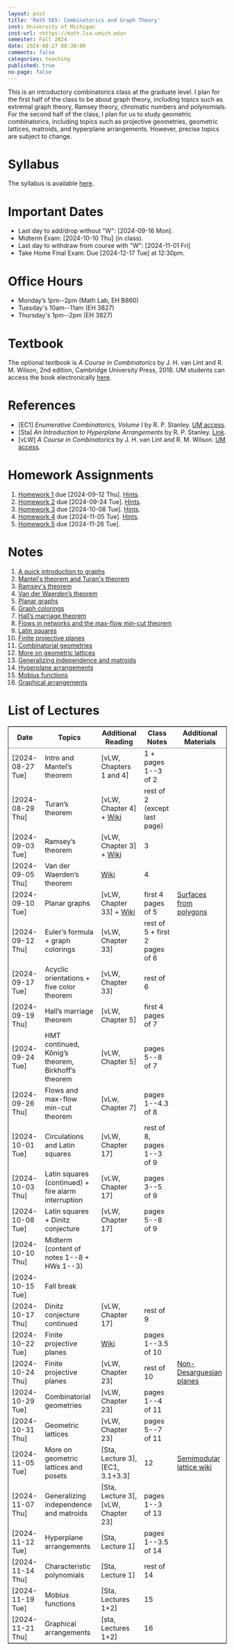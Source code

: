 ```yaml
---
layout: post
title: 'Math 565: Combinatorics and Graph Theory'
inst: University of Michigan
inst-url: <https://math.lsa.umich.edu>
semester: Fall 2024
date: 2024-08-27 08:30:00
comments: false
categories: teaching
published: true
no-page: false 
---
```

This is an introductory combinatorics class at the graduate level.
I plan for the first half of the class to be about graph theory, including
topics such as extremal graph theory, Ramsey theory, chromatic numbers
and polynomials.
For the second half of the class, I plan for us to 
study geometric combinatorics, including topics such as projective
geometries, geometric lattices, matroids, and hyperplane arrangements.
However, precise topics are subject to change. 


# Syllabus

The syllabus is available [here](https://www.dropbox.com/scl/fi/ssmxxbwi05fkn3612gtkq/24F-Math565-Syllabus.pdf?rlkey=umpfkz0fpy4xegc9kui781xmj&dl=0).


# Important Dates

-   Last day to add/drop without "W": <span class="timestamp-wrapper"><span class="timestamp">[2024-09-16 Mon]</span></span>.
-   Midterm Exam: <span class="timestamp-wrapper"><span class="timestamp">[2024-10-10 Thu] </span></span> (in class).
-   Last day to withdraw from course with "W": <span class="timestamp-wrapper"><span class="timestamp">[2024-11-01 Fri]</span></span>
-   Take Home Final Exam: Due <span class="timestamp-wrapper"><span class="timestamp">[2024-12-17 Tue] </span></span> at 12:30pm.


# Office Hours

-   Monday’s 1pm--2pm (Math Lab, EH B860)
-   Tuesday's 10am--11am (EH 3827)
-   Thursday's 1pm--2pm (EH 3827)


# Textbook

The optional textbook is *A Course in Combinatorics* by J. H. van Lint and R. M. Wilson, 2nd edition, Cambridge University Press, 2018. UM students can access the book electronically [here](https://doi-org.proxy.lib.umich.edu/10.1017/CBO9780511987045).


# References

-   [EC1] *Enumerative Combinatorics, Volume I* by R. P. Stanley. [UM access](https://mgetit.lib.umich.edu/resolve?ctx_enc=info%3Aofi%2Fenc%3AUTF-8&ctx_id=10_1&ctx_tim=2024-11-11+10%3A02%3A04&ctx_ver=Z39.88-2004&url_ctx_fmt=info%3Aofi%2Ffmt%3Akev%3Amtx%3Actx&url_ver=Z39.88-2004&rfr_id=info%3Asid%2Fprimo.exlibrisgroup.com-askewsholts&rft_val_fmt=info%3Aofi%2Ffmt%3Akev%3Amtx%3Abook&rft.genre=book&rft.btitle=Enumerative+Combinatorics.+Vol.+1&rft.au=Stanley%2C+Richard+P&rft.date=2012-06-05&rft.volume=1.&rft.isbn=0521663512&rft.eisbn=0511805969&rft.pub=Cambridge+University+Press&rft.series=Cambridge+Studies+in+Advanced+Mathematics&rft_dat=%3Caskewsholts%3E9780511805967%3C%2Faskewsholts%3E&svc_dat=viewit&utm_source=library-search).
-   [Sta] *An Introduction to Hyperplane Arrangements* by R. P. Stanley. [Link](https://www.cis.upenn.edu/~cis6100/sp06stanley.pdf).
-   [vLW] *A Course in Combinatorics* by J. H. van Lint and R. M. Wilson. [UM access](https://doi-org.proxy.lib.umich.edu/10.1017/CBO9780511987045).


# Homework Assignments

1.  [Homework 1](https://www.dropbox.com/scl/fi/uws1z9ila4ta5gq2fwbih/Math565-Homework1.pdf?rlkey=zt64ihneyuh30ry0ii7vdlwpp&dl=0) due <span class="timestamp-wrapper"><span class="timestamp">[2024-09-12 Thu]</span></span>. [Hints](https://www.dropbox.com/scl/fi/w47i9kx5c705v0naofzyz/Math565-Hints-Homework1.pdf?rlkey=bc7n2y82rly8p8cqvb3t0cwj1&dl=0).
2.  [Homework 2](https://www.dropbox.com/scl/fi/hy4x92r1q8slmt26efuzm/Math565-Homework2.pdf?rlkey=8gq1gdn0uptdrnzs06eycdyxv&st=9ujx51na&dl=0) due <span class="timestamp-wrapper"><span class="timestamp">[2024-09-24 Tue]</span></span>. [Hints](https://www.dropbox.com/scl/fi/oe10927yq51vvy018vrif/Math565-Hints-Homework2.pdf?rlkey=tj34opv0eu5tdy2qmxz3u9om7&st=2kb0hos0&dl=0).
3.  [Homework 3](https://www.dropbox.com/scl/fi/qy1cerbblgud2ajmiobyk/Math565-Homework3.pdf?rlkey=v9kr26aomho1pgnpzbc80vqb8&st=pkhqzznn&dl=0) due <span class="timestamp-wrapper"><span class="timestamp">[2024-10-08 Tue]</span></span>. [Hints](https://www.dropbox.com/scl/fi/mo92x3421k9yu1ypvzc57/Math565-Hints-Homework3.pdf?rlkey=ja1ixbva7rovknr3tmogwljhy&st=6aja2h6t&dl=0).
4.  [Homework 4](https://www.dropbox.com/scl/fi/inln8czlq2ka51ute5bpx/Math565-Homework4.pdf?rlkey=ii6gbnypkeurw73ibf9gcr43f&st=zvu4u1e5&dl=0) due <span class="timestamp-wrapper"><span class="timestamp">[2024-11-05 Tue]</span></span>. [Hints](https://www.dropbox.com/scl/fi/gwdtwtdznwezdmt7vmdra/Math565-Hints-Homework4.pdf?rlkey=ocpc6jek6x6psw1c70o9cwmd8&st=8xivnb88&dl=0).
5.  [Homework 5](https://www.dropbox.com/scl/fi/e652pesnvodn0bzb3eu0n/Math565-Homework5.pdf?rlkey=dn9kxu27bfbbq40xk38vi76eb&st=pvxyci0o&dl=0) due <span class="timestamp-wrapper"><span class="timestamp">[2024-11-26 Tue]</span></span>.


# Notes

1.  [A quick introduction to graphs](https://www.dropbox.com/scl/fi/obj4s9jcpm83l7qgz9ww1/1-Quick-intro-to-graphs.pdf?rlkey=owguctpxa48l773z1637qb8wd&dl=0)
2.  [Mantel's theorem and Turan's theorem](https://www.dropbox.com/scl/fi/3b8cftj3z0n1phaftuws4/2-Mantel-s-Theorem-and-Tur-n-s-Theorem.pdf?rlkey=hqyt68onshosmykhe6hb9wtt4&dl=0)
3.  [Ramsey's theorem](https://www.dropbox.com/scl/fi/54x7o5ygniwlq7dni3cxy/3-Ramsey-s-Theorem.pdf?rlkey=3eojvoub71ipgu2x99yn1ch7h&dl=0)
4.  [Van der Waerden’s theorem](https://www.dropbox.com/scl/fi/bgdwzu2obfdl7z0agmc9m/4-Van-der-Waerden-s-theorem.pdf?rlkey=h9uswfibhp2ohwv5958axpyu2&dl=0)
5.  [Planar graphs](https://www.dropbox.com/scl/fi/shcfttstoaltjth69qeis/5-Planar-graphs-and-embeddings-on-surfaces.pdf?rlkey=0sf213u4yxpe6atg3tvln7fps&dl=0)
6.  [Graph colorings](https://www.dropbox.com/scl/fi/7llq0zpxuzvvvagcusg1a/6-Graph-coloring.pdf?rlkey=a4b328f2z9bldtjm6k1lbyv21&st=206p7s08&dl=0)
7.  [Hall’s marriage theorem](https://www.dropbox.com/scl/fi/mblmbw1aacyqf8ui3k8r9/7-Hall-s-marriage-theorem.pdf?rlkey=02ktww9u1is8dtfrgrsl1c6op&st=tc8ejkfm&dl=0)
8.  [Flows in networks and the max-flow min-cut theorem](https://www.dropbox.com/scl/fi/fb71ma5zyalg09xwrguod/8-Flows-in-networks-and-the-max-flow-min-cut-theorem.pdf?rlkey=kr4imm77s2emek5nb0z373syg&st=11vgf78z&dl=0)
9.  [Latin squares](https://www.dropbox.com/s/ub7sewk4ri2s7te/9-Latin%20squares.pdf?st=qda62juw&dl=0)
10. [Finite projective planes](https://www.dropbox.com/scl/fi/1h5mpvoj387h1acy7rw5w/10-Finite-projective-planes.pdf?rlkey=qmje3pvifmjej2qazjl8704fc&st=ryef7uv3&dl=0)
11. [Combinatorial geometries](https://www.dropbox.com/scl/fi/fwifv3kkl8oj339lskbn1/11-Combinatorial-geometries.pdf?rlkey=5xh385xfe6t21ynngen06lcy7&st=my71jrfl&dl=0)
12. [More on geometric lattices](https://www.dropbox.com/scl/fi/a9iubr0lve0kfe9bbmn1s/12-More-on-geometric-lattices-and-posets.pdf?rlkey=civ6i7omd2czdhgsg3rmy82c1&st=40inxik3&dl=0)
13. [Generalizing independence and matroids](https://www.dropbox.com/scl/fi/awes6cwgt44faj86yyvzt/13-Generalizing-independence-and-matroids.pdf?rlkey=htgm9mptkloyami66gr7s0hqe&st=vroyml8l&dl=0)
14. [Hyperplane arrangements](https://www.dropbox.com/scl/fi/26396e8qxtjxy9gr8bu6e/14-Hyperplane-arrangements.pdf?rlkey=r1ealhxm58y6pbv2l5nny0w1l&st=pbt9k79n&dl=0)
15. [Mobius functions](https://www.dropbox.com/scl/fi/ppzyk73va1upyk508ge5t/15-Mobius-functions.pdf?rlkey=iyif2egibog35v81r09r1bgw3&st=wdcl6zth&dl=0)
16. [Graphical arrangements](https://www.dropbox.com/scl/fi/umlh37qth87lkf8g3fl1p/16-Graphical-arrangements.pdf?rlkey=2crpy3ufik4olvjakkoh4h968&st=aay9ecm4&dl=0)


# List of Lectures

<table border="2" cellspacing="0" cellpadding="6" rules="groups" frame="hsides">


<colgroup>
<col  class="org-left" />

<col  class="org-left" />

<col  class="org-left" />

<col  class="org-left" />

<col  class="org-left" />
</colgroup>
<thead>
<tr>
<th scope="col" class="org-left">Date</th>
<th scope="col" class="org-left">Topics</th>
<th scope="col" class="org-left">Additional Reading</th>
<th scope="col" class="org-left">Class Notes</th>
<th scope="col" class="org-left">Additional Materials</th>
</tr>
</thead>

<tbody>
<tr>
<td class="org-left"><span class="timestamp-wrapper"><span class="timestamp">[2024-08-27 Tue]</span></span></td>
<td class="org-left">Intro and Mantel’s theorem</td>
<td class="org-left">[vLW, Chapters 1 and 4]</td>
<td class="org-left">1 + pages 1--3 of 2</td>
<td class="org-left">&#xa0;</td>
</tr>


<tr>
<td class="org-left"><span class="timestamp-wrapper"><span class="timestamp">[2024-08-29 Thu]</span></span></td>
<td class="org-left">Turan’s theorem</td>
<td class="org-left">[vLW, Chapter 4] + <a href="https://en.wikipedia.org/wiki/Tur%C3%A1n%27s_theorem">Wiki</a></td>
<td class="org-left">rest of 2 (except last page)</td>
<td class="org-left">&#xa0;</td>
</tr>


<tr>
<td class="org-left"><span class="timestamp-wrapper"><span class="timestamp">[2024-09-03 Tue]</span></span></td>
<td class="org-left">Ramsey’s theorem</td>
<td class="org-left">[vLW, Chapter 3] + <a href="https://en.wikipedia.org/wiki/Ramsey%27s_theorem">Wiki</a></td>
<td class="org-left">3</td>
<td class="org-left">&#xa0;</td>
</tr>


<tr>
<td class="org-left"><span class="timestamp-wrapper"><span class="timestamp">[2024-09-05 Thu]</span></span></td>
<td class="org-left">Van der Waerden’s theorem</td>
<td class="org-left"><a href="https://en.wikipedia.org/wiki/Van_der_Waerden%27s_theorem">Wiki</a></td>
<td class="org-left">4</td>
<td class="org-left">&#xa0;</td>
</tr>


<tr>
<td class="org-left"><span class="timestamp-wrapper"><span class="timestamp">[2024-09-10 Tue]</span></span></td>
<td class="org-left">Planar graphs</td>
<td class="org-left">[vLW, Chapter 33] + <a href="https://en.wikipedia.org/wiki/Planar_graph">Wiki</a></td>
<td class="org-left">first 4 pages of 5</td>
<td class="org-left"><a href="https://en.wikipedia.org/wiki/Surface_(topology)#Construction_from_polygons">Surfaces from polygons</a></td>
</tr>


<tr>
<td class="org-left"><span class="timestamp-wrapper"><span class="timestamp">[2024-09-12 Thu]</span></span></td>
<td class="org-left">Euler’s formula + graph colorings</td>
<td class="org-left">[vLW, Chapter 33]</td>
<td class="org-left">rest of 5 + first 2 pages of 6</td>
<td class="org-left">&#xa0;</td>
</tr>


<tr>
<td class="org-left"><span class="timestamp-wrapper"><span class="timestamp">[2024-09-17 Tue]</span></span></td>
<td class="org-left">Acyclic orientations + five color theorem</td>
<td class="org-left">[vLW, Chapter 33]</td>
<td class="org-left">rest of 6</td>
<td class="org-left">&#xa0;</td>
</tr>


<tr>
<td class="org-left"><span class="timestamp-wrapper"><span class="timestamp">[2024-09-19 Thu]</span></span></td>
<td class="org-left">Hall’s marriage theorem</td>
<td class="org-left">[vLW, Chapter 5]</td>
<td class="org-left">first 4 pages of 7</td>
<td class="org-left">&#xa0;</td>
</tr>


<tr>
<td class="org-left"><span class="timestamp-wrapper"><span class="timestamp">[2024-09-24 Tue]</span></span></td>
<td class="org-left">HMT continued, Kőnig’s theorem, Birkhoff’s theorem</td>
<td class="org-left">[vLW, Chapter 5]</td>
<td class="org-left">pages 5--8 of 7</td>
<td class="org-left">&#xa0;</td>
</tr>


<tr>
<td class="org-left"><span class="timestamp-wrapper"><span class="timestamp">[2024-09-26 Thu]</span></span></td>
<td class="org-left">Flows and max-flow min-cut theorem</td>
<td class="org-left">[vLw, Chapter 7]</td>
<td class="org-left">pages 1--4.3 of 8</td>
<td class="org-left">&#xa0;</td>
</tr>


<tr>
<td class="org-left"><span class="timestamp-wrapper"><span class="timestamp">[2024-10-01 Tue]</span></span></td>
<td class="org-left">Circulations and Latin squares</td>
<td class="org-left">[vLW, Chapter 17]</td>
<td class="org-left">rest of 8, pages 1--3 of 9</td>
<td class="org-left">&#xa0;</td>
</tr>


<tr>
<td class="org-left"><span class="timestamp-wrapper"><span class="timestamp">[2024-10-03 Thu]</span></span></td>
<td class="org-left">Latin squares (continued) + fire alarm interruption</td>
<td class="org-left">[vLW, Chapter 17]</td>
<td class="org-left">pages 3--5 of 9</td>
<td class="org-left">&#xa0;</td>
</tr>


<tr>
<td class="org-left"><span class="timestamp-wrapper"><span class="timestamp">[2024-10-08 Tue]</span></span></td>
<td class="org-left">Latin squares + Dinitz conjecture</td>
<td class="org-left">[vLW, Chapter 17]</td>
<td class="org-left">pages 5--8 of 9</td>
<td class="org-left">&#xa0;</td>
</tr>


<tr>
<td class="org-left"><span class="timestamp-wrapper"><span class="timestamp">[2024-10-10 Thu]</span></span></td>
<td class="org-left">Midterm (content of notes 1--8 + HWs 1--3)</td>
<td class="org-left">&#xa0;</td>
<td class="org-left">&#xa0;</td>
<td class="org-left">&#xa0;</td>
</tr>


<tr>
<td class="org-left"><span class="timestamp-wrapper"><span class="timestamp">[2024-10-15 Tue]</span></span></td>
<td class="org-left">Fall break</td>
<td class="org-left">&#xa0;</td>
<td class="org-left">&#xa0;</td>
<td class="org-left">&#xa0;</td>
</tr>


<tr>
<td class="org-left"><span class="timestamp-wrapper"><span class="timestamp">[2024-10-17 Thu]</span></span></td>
<td class="org-left">Dinitz conjecture continued</td>
<td class="org-left">[vLW, Chapter 17]</td>
<td class="org-left">rest of 9</td>
<td class="org-left">&#xa0;</td>
</tr>


<tr>
<td class="org-left"><span class="timestamp-wrapper"><span class="timestamp">[2024-10-22 Tue]</span></span></td>
<td class="org-left">Finite projective planes</td>
<td class="org-left"><a href="https://en.wikipedia.org/wiki/Projective_plane">Wiki</a></td>
<td class="org-left">pages 1--3.5 of 10</td>
<td class="org-left">&#xa0;</td>
</tr>


<tr>
<td class="org-left"><span class="timestamp-wrapper"><span class="timestamp">[2024-10-24 Thu]</span></span></td>
<td class="org-left">Finite projective planes</td>
<td class="org-left">[vLW, Chapter 23]</td>
<td class="org-left">rest of 10</td>
<td class="org-left"><a href="https://en.wikipedia.org/wiki/Non-Desarguesian_plane">Non-Desarguesian planes</a></td>
</tr>


<tr>
<td class="org-left"><span class="timestamp-wrapper"><span class="timestamp">[2024-10-29 Tue]</span></span></td>
<td class="org-left">Combinatorial geometries</td>
<td class="org-left">[vLW, Chapter 23]</td>
<td class="org-left">pages 1--4 of 11</td>
<td class="org-left">&#xa0;</td>
</tr>


<tr>
<td class="org-left"><span class="timestamp-wrapper"><span class="timestamp">[2024-10-31 Thu]</span></span></td>
<td class="org-left">Geometric lattices</td>
<td class="org-left">[vLW, Chapter 23]</td>
<td class="org-left">pages 5--7 of 11</td>
<td class="org-left">&#xa0;</td>
</tr>


<tr>
<td class="org-left"><span class="timestamp-wrapper"><span class="timestamp">[2024-11-05 Tue]</span></span></td>
<td class="org-left">More on geometric lattices and posets</td>
<td class="org-left">[Sta, Lecture 3], [EC1, 3.1+3.3]</td>
<td class="org-left">12</td>
<td class="org-left"><a href="https://en.wikipedia.org/wiki/Semimodular_lattice">Semimodular lattice wiki</a></td>
</tr>


<tr>
<td class="org-left"><span class="timestamp-wrapper"><span class="timestamp">[2024-11-07 Thu]</span></span></td>
<td class="org-left">Generalizing independence and matroids</td>
<td class="org-left">[Sta, Lecture 3], [vLW, Chapter 23]</td>
<td class="org-left">pages 1--3 of 13</td>
<td class="org-left">&#xa0;</td>
</tr>


<tr>
<td class="org-left"><span class="timestamp-wrapper"><span class="timestamp">[2024-11-12 Tue]</span></span></td>
<td class="org-left">Hyperplane arrangements</td>
<td class="org-left">[Sta, Lecture 1]</td>
<td class="org-left">pages 1--3.5 of 14</td>
<td class="org-left">&#xa0;</td>
</tr>


<tr>
<td class="org-left"><span class="timestamp-wrapper"><span class="timestamp">[2024-11-14 Thu]</span></span></td>
<td class="org-left">Characteristic polynomials</td>
<td class="org-left">[Sta, Lecture 1]</td>
<td class="org-left">rest of 14</td>
<td class="org-left">&#xa0;</td>
</tr>


<tr>
<td class="org-left"><span class="timestamp-wrapper"><span class="timestamp">[2024-11-19 Tue]</span></span></td>
<td class="org-left">Mobius functions</td>
<td class="org-left">[Sta, Lectures 1+2]</td>
<td class="org-left">15</td>
<td class="org-left">&#xa0;</td>
</tr>


<tr>
<td class="org-left"><span class="timestamp-wrapper"><span class="timestamp">[2024-11-21 Thu]</span></span></td>
<td class="org-left">Graphical arrangements</td>
<td class="org-left">[sta, Lectures 1+2]</td>
<td class="org-left">16</td>
<td class="org-left">&#xa0;</td>
</tr>
</tbody>
</table>

